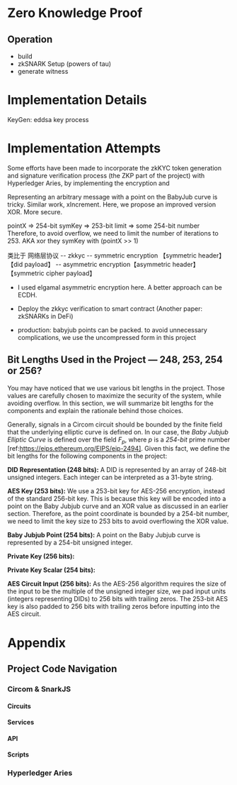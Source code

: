 



# Zero Knowledge Proof

## Operation
- build
- zkSNARK Setup (powers of tau)
- generate witness


# Implementation Details
KeyGen: eddsa key process

# Implementation Attempts

Some efforts have been made to incorporate the zkKYC token generation and signature verification process (the ZKP part of the project) with Hyperledger Aries, by implementing the encryption and 




Representing an arbitrary message with a point on the BabyJub curve is tricky. Similar work, xIncrement. Here, we propose an improved version XOR. More secure.

pointX => 254-bit
symKey => 253-bit
limit => some 254-bit number
Therefore, to avoid overflow, we need to limit the number of iterations to 253. AKA xor they symKey with (pointX >> 1)


类比于 网络层协议
-- zkkyc
-- symmetric encryption 【symmetric header】【did payload】
-- asymmetric encryption【asymmetric header】【symmetric cipher payload】


- I used elgamal asymmetric encryption here. A better approach can be ECDH.
- Deploy the zkkyc verification to smart contract (Another paper: zkSNARKs in DeFi)

- production: babyjub points can be packed. to avoid unnecessary complications, we use the uncompressed form in this project

## Bit Lengths Used in the Project — 248, 253, 254 or 256?
You may have noticed that we use various bit lengths in the project. 
Those values are carefully chosen to maximize the security of the system, while avoiding overflow.
In this section, we will summarize bit lengths for the components and explain the rationale behind those choices.

Generally, signals in a Circom circuit should be bounded by the finite field that the underlying elliptic curve is defined on.
In our case, the _Baby Jubjub Elliptic Curve_ is defined over the field $F_p$, where $p$ is a _254-bit_ prime number [ref:https://eips.ethereum.org/EIPS/eip-2494].
Given this fact, we define the bit lengths for the following components in the project:

__DID Representation (248 bits):__ A DID is represented by an array of 248-bit unsigned integers. Each integer can be interpreted as a 31-byte string.

__AES Key (253 bits):__ We use a 253-bit key for AES-256 encryption, instead of the standard 256-bit key.
This is because this key will be encoded into a point on the Baby Jubjub curve and an XOR value as discussed in an earlier section.
Therefore, as the point coordinate is bounded by a 254-bit number, we need to limit the key size to 253 bits to avoid overflowing the XOR value.

__Baby Jubjub Point (254 bits):__ A point on the Baby Jubjub curve is represented by a 254-bit unsigned integer.

__Private Key (256 bits):__

__Private Key Scalar (254 bits):__

__AES Circuit Input (256 bits):__ As the AES-256 algorithm requires the size of the input to be the multiple of the unsigned integer size, we pad input units (integers representing DIDs) to 256 bits with trailing zeros.
The 253-bit AES key is also padded to 256 bits with trailing zeros before inputting into the AES circuit.

# Appendix
## Project Code Navigation
### Circom & SnarkJS
#### Circuits
#### Services
#### API
#### Scripts

### Hyperledger Aries
